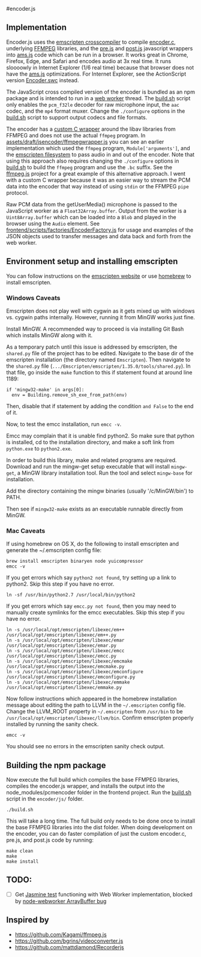 #encoder.js

## Implementation

Encoder.js uses the [emscripten crosscompiler](http://kripken.github.io/emscripten-site) to compile [encoder.c](/encoder/c/encoder.c),
underlying [FFMPEG](https://ffmpeg.org) libraries, and the [pre.js](/encoder/js/pre.js) and [post.js](/encoder/js/post.js) javascript wrappers
into [ams.js](http://asmjs.org) code which can be run in a browser.
It works great in Chrome, Firefox, Edge, and Safari and encodes audio at 3x real time.
It runs sloooowly in Internet Explorer (1/6 real time) because that browser does not have the [ams.js](http://asmjs.org) optimizations.
For Internet Explorer, see the ActionScript version [Encoder.swc](/encoder/as3/README.md) instead.

The JavaScript cross compiled version of the encoder is bundled as an npm package and is intended to run in a
[web worker](https://developer.mozilla.org/en-US/docs/Web/API/Web_Workers_API/Using_web_workers) thread.
The [build.sh](/encoder/js/build.sh) script only enables the `pcm_f32le` decoder for raw microphone input, the `aac` codec, and the `mp4` format muxer.
Change the `./configure` options in the [build.sh](/encoder/js/build.sh) script to support output codecs and file formats.

The encoder has a [custom C wrapper](/encoder/c/encoder.c) around the libav libraries from FFMPEG and does not use the actual `ffmpeg` program.
In [assets/draft/jsencoder/ffmpegwrapper.js](/assets/draft/jsencoder/ffmpegwrapper.js)
you can see an earlier implementation which used the `ffmpeg` program, `Module['arguments']`,
and the [emscripten filesystem](http://kripken.github.io/emscripten-site/docs/api_reference/Filesystem-API.html)
to pass audio in and out of the encoder.
Note that using this approach also requires changing the `./configure` options in [build.sh](/encoder/js/build.sh)
to build the `ffmpeg` program and use the `.bc` suffix.
See the [ffmpeg.js](https://github.com/Kagami/ffmpeg.js) project for a great example of this alternative approach.
I went with a custom C wrapper because it was an easier way to stream the PCM data into the encoder that way instead of using `stdin`
or the FFMPEG `pipe` protocol.

Raw PCM data from the getUserMedia() microphone is passed to the JavaScript worker as a `Float32Array.buffer`.
Output from the worker is a `Uint8Array.buffer` which can be loaded into a `Blob` and played in the browser using the `Audio` element.
See [frontend/scripts/factories/EncoderFactory.js](/frontend/scripts/factories/EncoderFactory.js)
for usage and examples of the JSON objects used to transfer messages and data back and forth from the web worker.

## Environment setup and installing emscripten

You can follow instructions on the [emscripten website](http://kripken.github.io/emscripten-site/docs/getting_started/downloads.html)
or use [homebrew](http://brew.sh) to install emscripten.

### Windows Caveats
Emscripten does not play well with cygwin as it gets mixed up with windows vs. cygwin paths internally. However, running it from MinGW works just fine.

Install MinGW. A recommended way to proceed is via installing Git Bash which installs MinGW along with it.

As a temporary patch until this issue is addressed by emscripten, the `shared.py` file of the project has to be edited. Navigate to the base dir of the emscripten installation (the directory named `Emscripten`). Then navigate to the `shared.py` file (`.../Emscripten/emscripten/1.35.0/tools/shared.py`). In that file, go inside the `make` function to this if statement found at around line 1189:

```
if 'mingw32-make' in args[0]:
  env = Building.remove_sh_exe_from_path(env)
```

Then, disable that if statement by adding the condition `and False` to the end of it.

Now, to test the emcc installation, run `emcc -v`.

Emcc may complain that it is unable find python2. So make sure that python is installed, cd to the installation directory, and make a soft link from `python.exe` to `python2.exe`.

In order to build this library, make and related programs are required. Download and run the mingw-get setup executable that will install `mingw-get`, a MinGW library installation tool. Run the tool and select `mingw-base` for installation.

Add the directory containing the mingw binaries (usually '/c/MinGW/bin') to PATH.

Then see if `mingw32-make` exists as an executable runnable directly from MinGW.

### Mac Caveats
If using homebrew on OS X, do the following to install emscripten and generate the ~/.emscripten config file:

```
brew install emscripten binaryen node yuicompressor
emcc -v
```

If you get errors which say `python2 not found`, try setting up a link to python2.
Skip this step if you have no error.

```
ln -sf /usr/bin/python2.7 /usr/local/bin/python2
```

If you get errors which say `emcc.py not found`, then you may need to manually create symlinks for the emcc executables.
Skip this step if you have no error.

```
ln -s /usr/local/opt/emscripten/libexec/em++ /usr/local/opt/emscripten/libexec/em++.py
ln -s /usr/local/opt/emscripten/libexec/emar /usr/local/opt/emscripten/libexec/emar.py
ln -s /usr/local/opt/emscripten/libexec/emcc /usr/local/opt/emscripten/libexec/emcc.py
ln -s /usr/local/opt/emscripten/libexec/emcmake /usr/local/opt/emscripten/libexec/emcmake.py
ln -s /usr/local/opt/emscripten/libexec/emconfigure /usr/local/opt/emscripten/libexec/emconfigure.py
ln -s /usr/local/opt/emscripten/libexec/emmake /usr/local/opt/emscripten/libexec/emmake.py
```

Now follow instructions which appeared in the homebrew installation message about editing the path to LLVM in the `~/.emscripten` config file.
Change the LLVM_ROOT property in `~/.emscripten` from `/usr/bin` to be `/usr/local/opt/emscripten/libexec/llvm/bin`.
Confirm emscripten properly installed by running the sanity check.

```
emcc -v
```

You should see no errors in the emscripten sanity check output.

## Building the npm package

Now execute the full build which compiles the base FFMPEG libraries, compiles the encoder.js wrapper,
and installs the output into the node_modules/pcmencoder folder in the frontend project.
Run the [build.sh](/encoder/js/build.sh) script in the `encoder/js/` folder.

```
./build.sh
```

This will take a long time.
The full build only needs to be done once to install the base FFMPEG libraries into the dist folder.
When doing development on the encoder, you can do faster compilation of just the custom encoder.c, pre.js, and post.js code by running:

```
make clean
make
make install
```

## TODO:
- [ ] Get [Jasmine test](/encoder/js/spec/test.js) functioning with Web Worker implementation, blocked by [node-webworker ArrayBuffer bug](https://github.com/audreyt/node-webworker-threads/issues/60)

## Inspired by
* https://github.com/Kagami/ffmpeg.js
* https://github.com/bgrins/videoconverter.js
* https://github.com/mattdiamond/Recorderjs